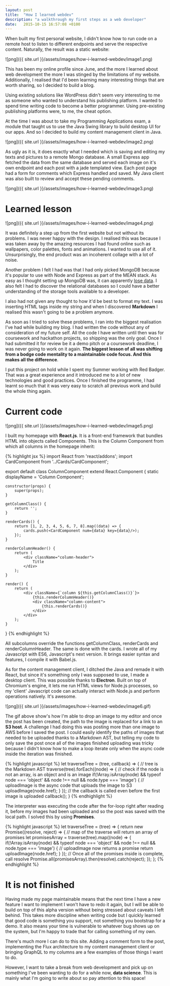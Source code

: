 ```yaml
---
layout: post
title:  "How I learned webdev"
description: "a walkthrough my first steps as a web developer"
date:   2015-10-15 16:57:08 +0100
---
```


When built my first personal website, I didn't know how to run code on a remote host to listen to different endpoints and serve the respective content. Naturally, the result was a static website:

![png]({{ site.url }}/assets/images/how-i-learned-webdev/image1.png)

This has been my online profile since June, and the more I learned about web development the more I was stinged by the limitations of my website. Additionally, I realised that I'd been learning many interesting things that are worth sharing, so I decided to build a blog.

Using existing solutions like WordPress didn't seem very interesting to me as someone who wanted to understand his publishing platform. I wanted to spend time writing code to become a better programmer. Using pre-existing publishing platforms were, to me, the cheat option.

At the time I was about to take my Programming Applications exam, a module that taught us to use the Java Swing library to build desktop UI for our apps. And so I decided to build my content management client in Java.

![png]({{ site.url }}/assets/images/how-i-learned-webdev/image2.png)

As ugly as it is, it does exactly what I needed which is saving and editing my texts and pictures to a remote Mongo database. A small Express app fetched the data from the same database and served each image on it's own endpoint and each post with a jade templated view. Each post page had a form for comments which Express handled and saved. My Java client was also built to review and accept these pending comments.

![png]({{ site.url }}/assets/images/how-i-learned-webdev/image3.png)

# Learned lesson

![png]({{ site.url }}/assets/images/how-i-learned-webdev/image4.png)

It was definitely a step up from the first website but not without its problems. I was never happy with the design. I realised this was because I was taken away by the amazing resources I had found online such as wallpapers, color palettes, fonts and animations. I wanted to use all of it. Unsurprisingly, the end product was an incoherent collage with a lot of noise.

Another problem I felt I had was that I had only picked MongoDB because it's popular to use with Node and Express as part of the MEAN stack. As easy as I thought setting up MongoDB was, it can apparently [lose data](http://cryto.net/~joepie91/blog/2015/07/19/why-you-should-never-ever-ever-use-mongodb/). I also felt I had to discover the relational databases so I could have a better understanding of the storage tools available to a developer.

I also had not given any thought to how it'd be best to format my text. I was inserting HTML tags inside my string and when I discovered **Markdown** I realised this wasn't going to be a problem anymore.

As soon as I tried to solve these problems, I ran into the biggest realisation I've had while building my blog. I had written the code without any of consideration of my future self. All the code I have written until then was for coursework and hackathon projects, so shipping was the only goal. Once I had submitted it for review be it a demo pitch or a coursework deadline, I was never going to work on it again. **The biggest lesson of all was shifting from a bodge code mentality to a maintainable code focus. And this makes all the difference**.

I put this project on hold while I spent my Summer working with Red Badger. That was a great experience and it introduced me to a lot of new technologies and good practices. Once I finished the programme, I had learnt so much that it was very easy to scratch all previous work and build the whole thing again.

# Current code

![png]({{ site.url }}/assets/images/how-i-learned-webdev/image5.png)

I built my homepage with **React.js**. It is a front-end framework that bundles HTML into objects called Components. This is the Column Component from which all columns in the homepage inherit:

{% highlight jsx %}
import React from 'react/addons';
import CardComponent from '../Cards/CardComponent';

export default class ColumnComponent extend React.Component {
	static displayName = 'Column Component';

	constructor(props) {
		super(props);
	}

	getColumnClass() {
		return '';
	}

	renderCards() {
		return [1, 2, 3, 4, 5, 6, 7, 8].map((data) => {
			cards.push(<CardComponent num={data} key={data}/>);
		});
	}

	renderColumnHeader() {
		return (
			<div className="column-header">
				Title
			</div>
		);
	}

	render() {
		return (
			<div className={`column ${this.getColumnClass()}`}>
				{this.renderColumnHeader()}
				<div className="column-content">
					{this.renderCards()}
				</div>
			</div>
		);
	}
}
{% endhighlight %}

All subcolumns override the functions getColumnClass, renderCards and renderColumnHeader. The same is done with the cards. I wrote all of my Javascript with ES6, Javascript's next version. It brings easier syntax and features, I compile it with Babel.js.

As for the content management client, I ditched the Java and remade it with React, but since it's something only I was supposed to use, I made a desktop client. This was possible thanks to **Electron**. Built on top of Chromium's engine, it lets me run HTML views for Node.js processes, so my 'client' Javascript code can actually interact with Node.js and perform operations natively. It's awesome.

![png]({{ site.url }}/assets/images/how-i-learned-webdev/image6.gif)

The gif above show's how I'm able to drop an image to my editor and once the post has been created, the path to the image is replaced for a link to an **S3 host**. A challenge I had doing this was posting more than one image to AWS before I saved the post. I could easily identify the paths of images that needed to be uploaded thanks to a Markdown AST, but telling my code to only save the post once all of the images finished uploading was tricky because I didn't know how to make a loop iterate only when the async code inside the iteration was finished.

{% highlight javascript %}
let traverseTree = (tree, callback) => {
	// tree is the Markdown AST
	traverse(tree).forEach((node) => {
		// check if the node is not an array, is an object and is an image
		if(!Array.isArray(node) && typeof node === 'object' && node !== null
			&& node.type === 'image') {
				// uploadImage is the async code that uploads the image to S3
				uploadImage(node.href);
		}
	});
	// the callback is called even before the first image is uploaded
	callback();
}
{% endhighlight %}

The interpreter was executing the code after the for-loop right after reading it, before my images had been uploaded and so the post was saved with the local path. I solved this by using **Promises**.

{% highlight javascript %}
let traverseTree = (tree) => {
	return new Promise((resolve, reject) => {
		// map of the traverse will return an array of promises
		let promisesArray = traverse(tree).map((node) => {
			if(!Array.isArray(node) && typeof node === 'object' && node !== null
				&& node.type === 'image') {
					// uploadImage now returns a promise
					return uploadImage(node.href);
			}
		});
		// Once all of the promises inside is complete, call resolve
		Promise.all(promisesArray).then(resolve).catch(reject);
		});
};
{% endhighlight %}

# It is not finished

Having made my page maintainable means that the next time I have a new feature I want to implement I won't have to redo it again, but I will be able to build on top of this alpha version without being stressed about caveats I left behind. This takes more discipline when writing code but I quickly learned that good code is something you support, not something you bootstrap for a demo. It also means your time is vulnerable to whatever bug shows up on the system, but I'm happy to trade that for calling something of my own.

There's much more I can do to this site. Adding a comment form to the post, implementing the Flux architecture to my content management client or bringing GraphQL to my columns are a few examples of those things I want to do.

However, I want to take a break from web development and pick up on something I've been wanting to do for a while now, **data science**. This is mainly what I'm going to write about so pay attention to this space!
